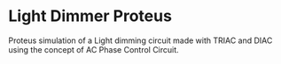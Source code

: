 # Light Dimmer Proteus
 Proteus simulation of a Light dimming circuit made with TRIAC and DIAC using the concept of AC Phase Control Circuit.

